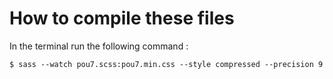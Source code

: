 # How to compile these files

In the terminal run the following command :

    $ sass --watch pou7.scss:pou7.min.css --style compressed --precision 9
